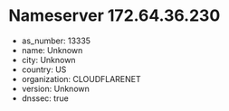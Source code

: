 # Nameserver 172.64.36.230

* as_number: 13335
* name: Unknown
* city: Unknown
* country: US
* organization: CLOUDFLARENET
* version: Unknown
* dnssec: true
